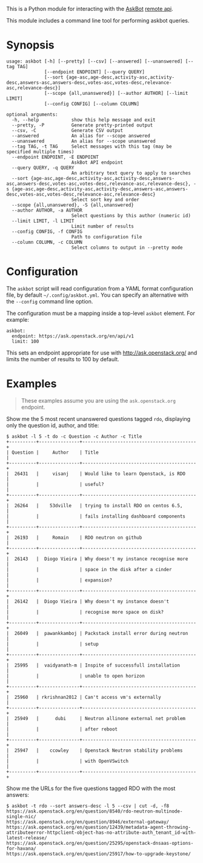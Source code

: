 This is a Python module for interacting with the [AskBot][] [remote
api][].

[askbot]: http://askbot.org/
[remote api]: http://askbot.org/doc/api.html

This module includes a command line tool for performing askbot
queries.

Synopsis
========

    usage: askbot [-h] [--pretty] [--csv] [--answered] [--unanswered] [--tag TAG]
                  [--endpoint ENDPOINT] [--query QUERY]
                  [--sort {age-asc,age-desc,activity-asc,activity-desc,answers-asc,answers-desc,votes-asc,votes-desc,relevance-asc,relevance-desc}]
                  [--scope {all,unanswered}] [--author AUTHOR] [--limit LIMIT]
                  [--config CONFIG] [--column COLUMN]

    optional arguments:
      -h, --help            show this help message and exit
      --pretty, -P          Generate pretty-printed output
      --csv, -C             Generate CSV output
      --answered            An alias for --scope answered
      --unanswered          An alias for --scope unanswered
      --tag TAG, -t TAG     Select messages with this tag (may be specified multiple times)
      --endpoint ENDPOINT, -E ENDPOINT
                            AskBot API endpoint
      --query QUERY, -q QUERY
                            An arbitrary text query to apply to searches
      --sort {age-asc,age-desc,activity-asc,activity-desc,answers-asc,answers-desc,votes-asc,votes-desc,relevance-asc,relevance-desc}, -s {age-asc,age-desc,activity-asc,activity-desc,answers-asc,answers-desc,votes-asc,votes-desc,relevance-asc,relevance-desc}
                            Select sort key and order
      --scope {all,unanswered}, -S {all,unanswered}
      --author AUTHOR, -a AUTHOR
                            Select questions by this author (numeric id)
      --limit LIMIT, -l LIMIT
                            Limit number of results
      --config CONFIG, -f CONFIG
                            Path to configuration file
      --column COLUMN, -c COLUMN
                            Select columns to output in --pretty mode

Configuration
=============

The `askbot` script will read configuration from a YAML format
configuration file, by default `~/.config/askbot.yml`.  You can
specify an alternative with the `--config` command line option.

The configuration must be a mapping inside a top-level `askbot`
element.  For example:

    askbot:
      endpoint: https://ask.openstack.org/en/api/v1
      limit: 100

This sets an endpoint appropriate for use with
http://ask.openstack.org/ and limits the number of results to 100 by
default.

Examples
========

> These examples assume you are using the `ask.openstack.org` endpoint.

Show me the 5 most recent unanswered questions tagged `rdo`, displaying only the question id, author, and title:

    $ askbot -l 5 -t do -c Question -c Author -c Title
    +----------+---------------+------------------------------------------+
    | Question |     Author    | Title                                    |
    +----------+---------------+------------------------------------------+
    |  26431   |     visanj    | Would like to learn Openstack, is RDO    |
    |          |               | useful?                                  |
    +----------+---------------+------------------------------------------+
    |  26264   |    53dville   | trying to install RDO on centos 6.5,     |
    |          |               | fails installing dashboard components    |
    +----------+---------------+------------------------------------------+
    |  26193   |     Romain    | RDO neutron on github                    |
    +----------+---------------+------------------------------------------+
    |  26143   |  Diogo Vieira | Why doesn't my instance recognise more   |
    |          |               | space in the disk after a cinder         |
    |          |               | expansion?                               |
    +----------+---------------+------------------------------------------+
    |  26142   |  Diogo Vieira | Why doesn't my instance doesn't          |
    |          |               | recognise more space on disk?            |
    +----------+---------------+------------------------------------------+
    |  26049   |  pawankkamboj | Packstack install error during neutron   |
    |          |               | setup                                    |
    +----------+---------------+------------------------------------------+
    |  25995   |  vaidyanath-m | Inspite of successfull installation      |
    |          |               | unable to open horizon                   |
    +----------+---------------+------------------------------------------+
    |  25960   | rkrishnan2012 | Can't access vm's externally             |
    +----------+---------------+------------------------------------------+
    |  25949   |      dubi     | Neutron allinone external net problem    |
    |          |               | after reboot                             |
    +----------+---------------+------------------------------------------+
    |  25947   |    ccowley    | Openstack Neutron stability problems     |
    |          |               | with OpenVSwitch                         |
    +----------+---------------+------------------------------------------+

Show me the URLs for the five questions tagged RDO with the most answers:

    $ askbot -t rdo --sort answers-desc -l 5 --csv | cut -d, -f8
    https://ask.openstack.org/en/question/8540/rdo-neutron-multinode-single-nic/
    https://ask.openstack.org/en/question/8946/external-gateway/
    https://ask.openstack.org/en/question/12439/metadata-agent-throwing-attributeerror-httpclient-object-has-no-attribute-auth_tenant_id-with-latest-release/
    https://ask.openstack.org/en/question/25295/openstack-dnsaas-options-for-havana/
    https://ask.openstack.org/en/question/25917/how-to-upgrade-keystone/




